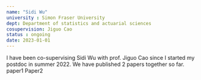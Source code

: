 ```yaml
---
name: "Sidi Wu"
university : Simon Fraser University
dept: Department of statistics and actuarial sciences
cosupervision: Jiguo Cao
status : ongoing
date: 2023-01-01
---
```


I have been co-supervising Sidi Wu with prof. Jiguo Cao since I started my postdoc in summer 2022. We have published 2 papers together so far.
paper1
Paper2

